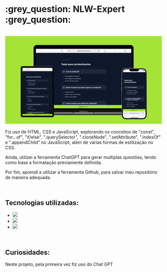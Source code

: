 <h1>:grey_question: NLW-Expert :grey_question:</h1>
<br>

<img src="https://github.com/eduardobetti/nlw-expert/blob/main/mockup%20(3).png?raw=true" alt="mockup">
<br>

<p>Fiz uso de HTML, CSS e JavaScript, explorando os conceitos de "const", "for...of", "if/else", ".querySelector", ".cloneNode", ".setAttribute", ".indexOf" e ".appendChild" no JavaScript, além de várias formas de estilização no CSS.</p>
<p>Ainda, utilizei a ferramenta ChatGPT para gerar multiplas questões, tendo como base a formatação previamente definida.</p>
<p>Por fim, aprendi a utilizar a ferramenta Github, para salvar meu repositório de maneira adequada.</p>
<br>

<h2>Tecnologias utilizadas:</h2>

- <img src="https://img.shields.io/badge/HTML5-E34F26?style=for-the-badge&logo=html5&logoColor=white">

- <img src="https://img.shields.io/badge/CSS3-1572B6?style=for-the-badge&logo=css3&logoColor=white">

- <img src="https://img.shields.io/badge/JavaScript-F7DF1E?style=for-the-badge&logo=javascript&logoColor=black">
<br>

<h2>Curiosidades:</h2>

<p>Neste projeto, pela primeira vez fiz uso do Chat GPT</p>
